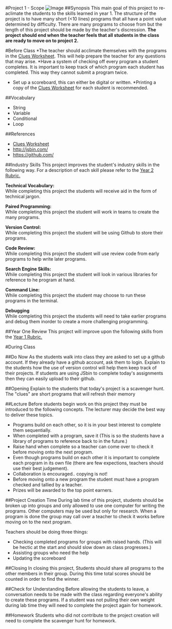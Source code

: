 #Project 1 - Scope
![Image](http://i.imgur.com/N7dzgjo.png)
##Synopsis
This main goal of this project to re-aclimate the students to the skills learned in year 1. The structure of the project is to have many short (<10 lines) programs that all have a point value determined by difficulty. There are many programs to choose from but the length of this project should be made by the teacher's discression. **The project should end when the teacher feels that all students in the class are ready to move on to project 2.** 



#Before Class
*The teacher should acclimate themselves with the programs in the [Clues Worksheet](clues/README.md). This will help prepare the teacher for any questions that may arise.
*Have a system of checking off every program a student completes. It is important to keep track of which program each student has completed. This way they cannot submit a program twice. 
* Set up a scoreboard, this can either be digital or written.
*Printing a copy of the [Clues Worksheet](clues/README.md) for each student is recommended. 

##Vocabulary
* String
* Variable
* Conditional
* Loop

##References
* [Clues Worksheet](clues/README.md)
* <http://jsbin.com/>
* <https://github.com/>
 

##Industry Skills
This project improves the student's industry skills in the following way. For a description of each skill please refer to the [Year 2 Rubric.](https://docs.google.com/a/scripted.org/spreadsheet/ccc?key=0AmfF2axUr9M_dDA0WEV0LWo2MnBUM0JaQnJTYy1sc0E&usp=drive_web#gid=0)

**Technical Vocabulary:**  
While completing this project the students will receive aid in the form of technical jargon.

**Paired Programming:**   
While completing this project the student will work in teams to create the many programs.

**Version Control:**   
While completing this project the student will be using Github to store their programs.

**Code Review:**   
While completing this project the student will use review code from early programs to help write later programs.

**Search Engine Skills:**  
While completing this project the student will look in various libraries for reference to he program at hand.

**Command Line:**  
While completing this project the student may choose to run these programs in the terminal.

**Debugging**  
While completing this project the students will need to take earlier programs and debug them inorder to create a more challenging programming.

##Year One Review
This project will improve upon the following skills from the [Year 1 Rubric.](https://docs.google.com/a/scripted.org/spreadsheet/ccc?key=0AobNdyExPHV5dGRWMVI0QVpnSWYtczZZT2ZyV01kcmc&usp=drive_web#gid=0)  
 

#During Class

##Do Now
As the students walk into class they are asked to set up a github account. If they already have a github account, ask them to login. Explain to the students how the use of version control will help them keep track of their projects. If students are using JSbin to complete today's assignments then they can easily upload to their github.  

##Opening
Explain to the students that today's project is a scavenger hunt. The "clues" are short programs that will refresh their memory  

##Lecture
Before students begin work on this project they must be introduced to the following concepts. The lecturer may decide the best way to deliver these topics.
* Programs build on each other, so it is in your best interest to complete them sequentially.
* When completed with a program, save it (This is so the students have a library of programs to reference back to in the future.)  
* Raise hand when complete so a teacher can come over to check it before moving onto the next program.  
* Even though programs build on each other it is important to complete each program in its own file (there are few expections, teachers should use their best judgement). 
* Collaboration is encouraged.. copying is not!
* Before moving onto a new program the student must have a program checked and tallied by a teacher. 
* Prizes will be awarded to the top point earners.


##Project Creation Time
During lab time of this project, students should be broken up into groups and only allowed to use one computer for writing the programs. Other computers may be used but only for research. When a program is done the group may call over a teacher to check it works before moving on to the next program.  

Teachers should be doing three things:  
* Checking completed programs for groups with raised hands. (This will be hectic at the start and should slow down as class progresses.)  
* Assisting groups who need the help
* Updating the scoreboard


##Closing
In closing this project, Students should share all programs to the other members in their group. During this time total scores should be counted in order to find the winner.

##Check for Understanding
Before allowing the students to leave, a conversation needs to be made with the class regarding everyone's ability to create these programs. If a student was not pulling their own weight during lab time they will need to complete the project again for homework.

##Homework
Students who did not contribute to the project creation will need to complete the scavenger hunt for homework.
